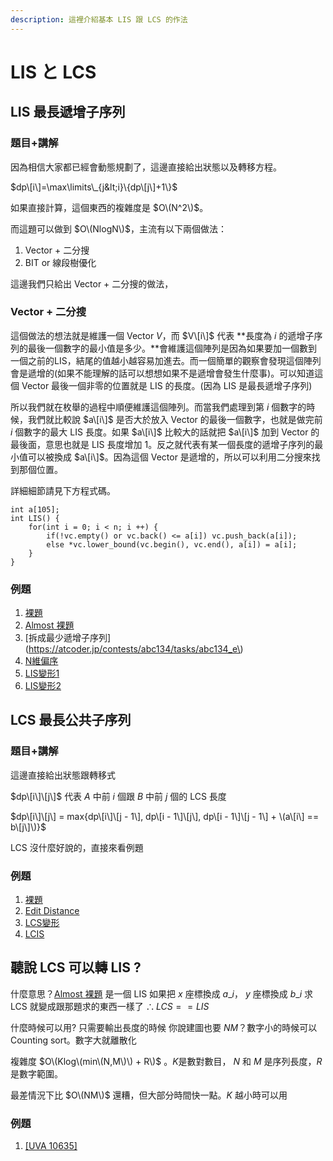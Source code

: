 ```yaml
---
description: 這裡介紹基本 LIS 跟 LCS 的作法
---
```


# LIS と LCS

## LIS 最長遞增子序列

### 題目+講解

因為相信大家都已經會動態規劃了，這邊直接給出狀態以及轉移方程。

$dp\[i\]=\max\limits\_{j&lt;i}\{dp\[j\]+1\}$

如果直接計算，這個東西的複雜度是 $O\(N^2\)$。

而這題可以做到 $O\(NlogN\)$，主流有以下兩個做法：

1. Vector + 二分搜
2. BIT or 線段樹優化

這邊我們只給出 Vector + 二分搜的做法，

### Vector + 二分搜

這個做法的想法就是維護一個 Vector $V$，而 $V\[i\]$ 代表 **長度為 $i$ 的遞增子序列的最後一個數字的最小值是多少。**會維護這個陣列是因為如果要加一個數到一個之前的LIS，結尾的值越小越容易加進去。而一個簡單的觀察會發現這個陣列會是遞增的\(如果不能理解的話可以想想如果不是遞增會發生什麼事\)。可以知道這個 Vector 最後一個非零的位置就是 LIS 的長度。\(因為 LIS 是最長遞增子序列\)

所以我們就在枚舉的過程中順便維護這個陣列。而當我們處理到第 $i$ 個數字的時候，我們就比較說 $a\[i\]$ 是否大於放入 Vector 的最後一個數字，也就是做完前 $i$ 個數字的最大 LIS 長度。如果 $a\[i\]$ 比較大的話就把 $a\[i\]$ 加到 Vector 的最後面，意思也就是 LIS 長度增加 1。反之就代表有某一個長度的遞增子序列的最小值可以被換成 $a\[i\]$。因為這個 Vector 是遞增的，所以可以利用二分搜來找到那個位置。

詳細細節請見下方程式碼。

```text
int a[105];
int LIS() {
    for(int i = 0; i < n; i ++) {
        if(!vc.empty() or vc.back() <= a[i]) vc.push_back(a[i]);
        else *vc.lower_bound(vc.begin(), vc.end(), a[i]) = a[i];
    }
}
```

### 例題

1. [裸題](https://zerojudge.tw/ShowProblem?problemid=d242)
2. [Almost 裸題](https://zerojudge.tw/ShowProblem?problemid=f608)
3. [拆成最少遞增子序列](https://atcoder.jp/contests/abc134/tasks/abc134_e\)
4. [N維偏序](http://domen111.github.io/UVa-Easy-Viewer/?103)
5. [LIS變形1](https://ac.nowcoder.com/acm/contest/11164/D?&headNav=acm)
6. [LIS變形2](https://codeforces.com/problemset/problem/1468/A)

## LCS 最長公共子序列

### 題目+講解

這邊直接給出狀態跟轉移式

$dp\[i\]\[j\]$ 代表 $A$ 中前 $i$ 個跟 $B$ 中前 $j$ 個的 LCS 長度

$dp\[i\]\[j\] = max{dp\[i\]\[j - 1\], dp\[i - 1\]\[j\], dp\[i - 1\]\[j - 1\] + \(a\[i\] == b\[j\]\)}$

LCS 沒什麼好說的，直接來看例題

### 例題

1. [裸題](https://atcoder.jp/contests/dp/tasks/dp_f)
2. [Edit Distance](https://cses.fi/problemset/task/1639)
3. [LCS變形](https://atcoder.jp/contests/abc130/tasks/abc130_e)
4. [LCIS](https://codeforces.com/problemset/problem/10/D)



## 聽說 LCS 可以轉 LIS ?

什麼意思？[Almost 裸題](https://zerojudge.tw/ShowProblem?problemid=f608) 是一個 LIS 如果把 $x$ 座標換成 $a\_i$， $y$ 座標換成 $b\_i$ 求 LCS 就變成跟那題求的東西一樣了 $\therefore LCS == LIS$

什麼時候可以用? 只需要輸出長度的時候 你說建圖也要 $NM$？數字小的時候可以Counting sort。數字大就離散化

複雜度 $O\(Klog\(min\(N,M\)\) + R\)$ 。$K$是數對數目， $N$ 和 $M$ 是序列長度，$R$是數字範圍。

最差情況下比 $O\(NM\)$ 還糟，但大部分時間快一點。$K$ 越小時可以用

### 例題

1. [\[UVA 10635\]](https://vjudge.net/problem/UVA-10635)



